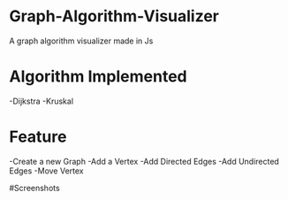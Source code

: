 # Graph-Algorithm-Visualizer
A graph algorithm visualizer made in Js
# Algorithm Implemented

-Dijkstra
-Kruskal

# Feature 
-Create a new Graph
-Add a Vertex 
-Add Directed Edges
-Add Undirected Edges
-Move Vertex

#Screenshots
